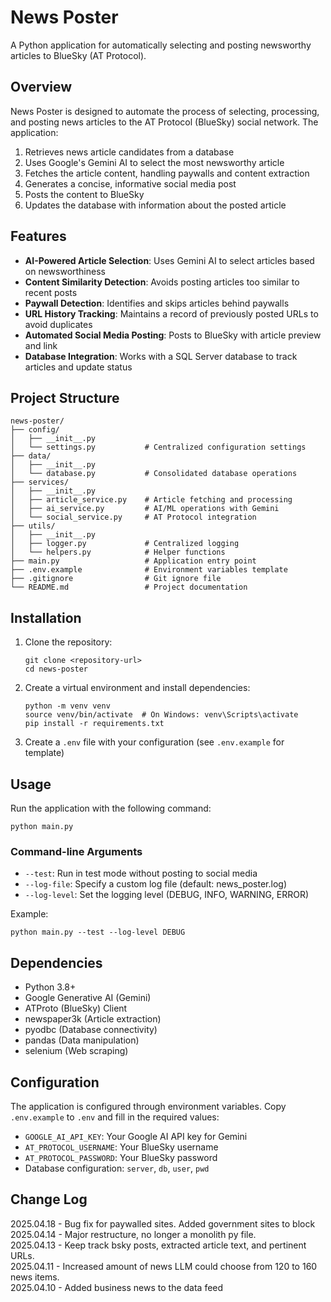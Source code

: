 # News Poster

A Python application for automatically selecting and posting newsworthy articles to BlueSky (AT Protocol).

## Overview

News Poster is designed to automate the process of selecting, processing, and posting news articles to the AT Protocol (BlueSky) social network. The application:

1. Retrieves news article candidates from a database
2. Uses Google's Gemini AI to select the most newsworthy article
3. Fetches the article content, handling paywalls and content extraction
4. Generates a concise, informative social media post
5. Posts the content to BlueSky
6. Updates the database with information about the posted article

## Features

- **AI-Powered Article Selection**: Uses Gemini AI to select articles based on newsworthiness
- **Content Similarity Detection**: Avoids posting articles too similar to recent posts
- **Paywall Detection**: Identifies and skips articles behind paywalls
- **URL History Tracking**: Maintains a record of previously posted URLs to avoid duplicates
- **Automated Social Media Posting**: Posts to BlueSky with article preview and link
- **Database Integration**: Works with a SQL Server database to track articles and update status

## Project Structure

```
news-poster/
├── config/
│   ├── __init__.py
│   └── settings.py           # Centralized configuration settings
├── data/
│   ├── __init__.py
│   └── database.py           # Consolidated database operations
├── services/
│   ├── __init__.py
│   ├── article_service.py    # Article fetching and processing
│   ├── ai_service.py         # AI/ML operations with Gemini
│   └── social_service.py     # AT Protocol integration
├── utils/
│   ├── __init__.py
│   ├── logger.py             # Centralized logging
│   └── helpers.py            # Helper functions
├── main.py                   # Application entry point
├── .env.example              # Environment variables template
├── .gitignore                # Git ignore file
└── README.md                 # Project documentation
```

## Installation

1. Clone the repository:
   ```
   git clone <repository-url>
   cd news-poster
   ```

2. Create a virtual environment and install dependencies:
   ```
   python -m venv venv
   source venv/bin/activate  # On Windows: venv\Scripts\activate
   pip install -r requirements.txt
   ```

3. Create a `.env` file with your configuration (see `.env.example` for template)

## Usage

Run the application with the following command:

```
python main.py
```

### Command-line Arguments

- `--test`: Run in test mode without posting to social media
- `--log-file`: Specify a custom log file (default: news_poster.log)
- `--log-level`: Set the logging level (DEBUG, INFO, WARNING, ERROR)

Example:
```
python main.py --test --log-level DEBUG
```

## Dependencies

- Python 3.8+
- Google Generative AI (Gemini)
- ATProto (BlueSky) Client
- newspaper3k (Article extraction)
- pyodbc (Database connectivity)
- pandas (Data manipulation)
- selenium (Web scraping)

## Configuration

The application is configured through environment variables. Copy `.env.example` to `.env` and fill in the required values:

- `GOOGLE_AI_API_KEY`: Your Google AI API key for Gemini
- `AT_PROTOCOL_USERNAME`: Your BlueSky username
- `AT_PROTOCOL_PASSWORD`: Your BlueSky password
- Database configuration: `server`, `db`, `user`, `pwd`

## Change Log

2025.04.18 - Bug fix for paywalled sites. Added government sites to block  
2025.04.14 - Major restructure, no longer a monolith py file.  
2025.04.13 - Keep track bsky posts, extracted article text, and pertinent URLs.  
2025.04.11 - Increased amount of news LLM could choose from 120 to 160 news items.  
2025.04.10 - Added business news to the data feed